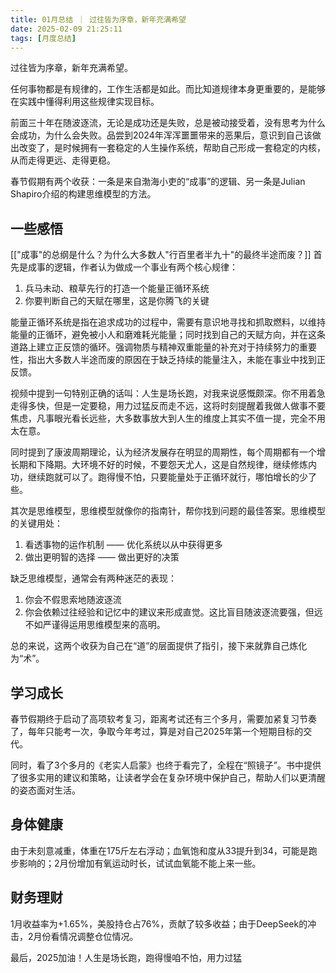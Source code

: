 ```yaml
---
title: 01月总结 ｜ 过往皆为序章，新年充满希望
date: 2025-02-09 21:25:11
tags: [月度总结]
---
```


过往皆为序章，新年充满希望。

任何事物都是有规律的，工作生活都是如此。而比知道规律本身更重要的，是能够在实践中懂得利用这些规律实现目标。

前面三十年在随波逐流，无论是成功还是失败，总是被动接受着，没有思考为什么会成功，为什么会失败。品尝到2024年浑浑噩噩带来的恶果后，意识到自己该做出改变了，是时候拥有一套稳定的人生操作系统，帮助自己形成一套稳定的内核，从而走得更远、走得更稳。

春节假期有两个收获：一条是来自渤海小吏的“成事”的逻辑、另一条是Julian Shapiro介绍的构建思维模型的方法。

## 一些感悟

[["成事"的总纲是什么？为什么大多数人"行百里者半九十"的最终半途而废？]]
首先是成事的逻辑，作者认为做成一个事业有两个核心规律：
1. 兵马未动、粮草先行的打造一个能量正循环系统
2. 你要判断自己的天赋在哪里，这是你腾飞的关键

能量正循环系统是指在追求成功的过程中，需要有意识地寻找和抓取燃料，以维持能量的正循环，避免被小人和磨难耗光能量；同时找到自己的天赋方向，并在这条道路上建立正反馈的循环。强调物质与精神双重能量的补充对于持续努力的重要性，指出大多数人半途而废的原因在于缺乏持续的能量注入，未能在事业中找到正反馈。

视频中提到一句特别正确的话叫：人生是场长跑，对我来说感慨颇深。你不用着急走得多快，但是一定要稳，用力过猛反而走不远，这将时刻提醒着我做人做事不要焦虑，凡事眼光看长远些，大多数事放大到人生的维度上其实不值一提，完全不用太在意。

同时提到了康波周期理论，认为经济发展存在明显的周期性，每个周期都有一个增长期和下降期。大环境不好的时候，不要怨天尤人，这是自然规律，继续修炼内功，继续跑就可以了。跑得慢不怕，只要能量处于正循环就行，哪怕增长的少了些。

其次是思维模型，思维模型就像你的指南针，帮你找到问题的最佳答案。思维模型的关键用处：
1. 看透事物的运作机制 —— 优化系统以从中获得更多
2. 做出更明智的选择 —— 做出更好的决策

缺乏思维模型，通常会有两种迷茫的表现：
1. 你会不假思索地随波逐流
2. 你会依赖过往经验和记忆中的建议来形成直觉。这比盲目随波逐流要强，但远不如严谨得运用思维模型来的高明。

总的来说，这两个收获为自己在“道”的层面提供了指引，接下来就靠自己炼化为“术”。

## 学习成长

春节假期终于启动了高项软考复习，距离考试还有三个多月，需要加紧复习节奏了，每年只能考一次，争取今年考过，算是对自己2025年第一个短期目标的交代。

同时，看了3个多月的《老实人启蒙》也终于看完了，全程在“照镜子”。书中提供了很多实用的建议和策略，让读者学会在复杂环境中保护自己，帮助人们以更清醒的姿态面对生活。

## 身体健康

由于未刻意减重，体重在175斤左右浮动；血氧饱和度从33提升到34，可能是跑步影响的；2月份增加有氧运动时长，试试血氧能不能上来一些。

## 财务理财

1月收益率为+1.65%，美股持仓占76%，贡献了较多收益；由于DeepSeek的冲击，2月份看情况调整仓位情况。

最后，2025加油！人生是场长跑，跑得慢咱不怕，用力过猛
